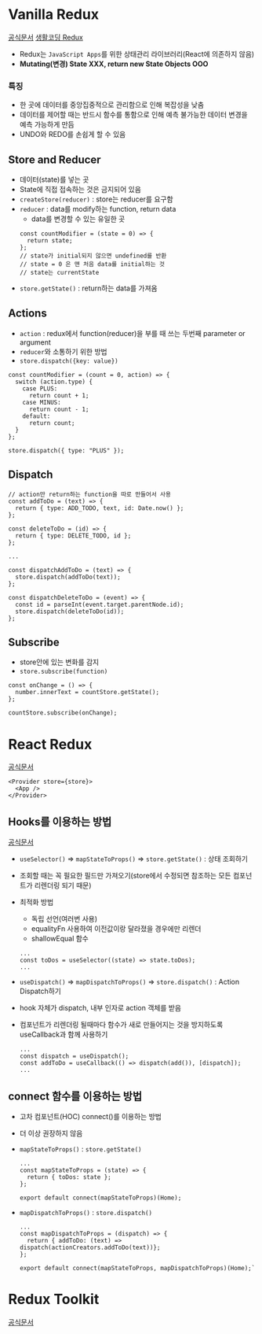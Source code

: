 # Vanilla Redux

[공식문서](https://ko.redux.js.org/introduction/getting-started/)
[생활코딩 Redux](https://inf.run/uPbY)

- Redux는 `JavaScript Apps`를 위한 상태관리 라이브러리(React에 의존하지 않음)
- **Mutating(변경) State XXX, return new State Objects OOO**

### 특징

- 한 곳에 데이터를 중앙집중적으로 관리함으로 인해 복잡성을 낮춤
- 데이터를 제어할 때는 반드시 함수를 통함으로 인해 예측 불가능한 데이터 변경을 예측 가능하게 만듬
- UNDO와 REDO를 손쉽게 할 수 있음

## Store and Reducer

- 데이터(state)를 넣는 곳
- State에 직접 접속하는 것은 금지되어 있음
- `createStore(reducer)` : store는 reducer를 요구함
- `reducer` : data를 modify하는 function, return data
  - data를 변경할 수 있는 유일한 곳
  ```
  const countModifier = (state = 0) => {
    return state;
  };
  // state가 initial되지 않으면 undefined를 반환
  // state = 0 은 맨 처음 data를 initial하는 것
  // state는 currentState
  ```
- `store.getState()` : return하는 data를 가져옴

## Actions

- `action` : redux에서 function(reducer)을 부를 때 쓰는 두번째 parameter or argument
- `reducer`와 소통하기 위한 방법
- `store.dispatch({key: value})`

```
const countModifier = (count = 0, action) => {
  switch (action.type) {
    case PLUS:
      return count + 1;
    case MINUS:
      return count - 1;
    default:
      return count;
  }
};

store.dispatch({ type: "PLUS" });
```

## Dispatch

```
// action만 return하는 function을 따로 만들어서 사용
const addToDo = (text) => {
  return { type: ADD_TODO, text, id: Date.now() };
};

const deleteToDo = (id) => {
  return { type: DELETE_TODO, id };
};

...

const dispatchAddToDo = (text) => {
  store.dispatch(addToDo(text));
};

const dispatchDeleteToDo = (event) => {
  const id = parseInt(event.target.parentNode.id);
  store.dispatch(deleteToDo(id));
};
```

## Subscribe

- store안에 있는 변화를 감지
- `store.subscribe(function)`

```
const onChange = () => {
  number.innerText = countStore.getState();
};

countStore.subscribe(onChange);
```

# React Redux

[공식문서](https://react-redux.js.org/introduction/getting-started)

```
<Provider store={store}>
  <App />
</Provider>
```

## Hooks를 이용하는 방법

[공식문서](https://react-redux.js.org/api/hooks)

- `useSelector()` => `mapStateToProps()` => `store.getState()` : 상태 조회하기
- 조회할 때는 꼭 필요한 필드만 가져오기(store에서 수정되면 참조하는 모든 컴포넌트가 리렌더링 되기 때문)
- 최적화 방법

  - 독립 선언(여러번 사용)
  - equalityFn 사용하여 이전값이랑 달라졌을 경우에만 리렌더
  - shallowEqual 함수

  ```
  ...
  const toDos = useSelector((state) => state.toDos);
  ...
  ```

- `useDispatch()` => `mapDispatchToProps()` => `store.dispatch()` : Action Dispatch하기
- hook 자체가 dispatch, 내부 인자로 action 객체를 받음
- 컴포넌트가 리렌더링 될때마다 함수가 새로 만들어지는 것을 방지하도록 useCallback과 함께 사용하기
  ```
  ...
  const dispatch = useDispatch();
  const addToDo = useCallback(() => dispatch(add()), [dispatch]);
  ...
  ```

## connect 함수를 이용하는 방법

- 고차 컴포넌트(HOC) connect()를 이용하는 방법
- 더 이상 권장하지 않음
- `mapStateToProps()` : `store.getState()`

  ```
  ...
  const mapStateToProps = (state) => {
    return { toDos: state };
  };

  export default connect(mapStateToProps)(Home);

  ```

- `mapDispatchToProps()` : `store.dispatch()`

  ```
  ...
  const mapDispatchToProps = (dispatch) => {
    return { addToDo: (text) => dispatch(actionCreators.addToDo(text))};
  };

  export default connect(mapStateToProps, mapDispatchToProps)(Home);`
  ```

# Redux Toolkit

[공식문서](https://redux-toolkit.js.org/introduction/getting-started)
